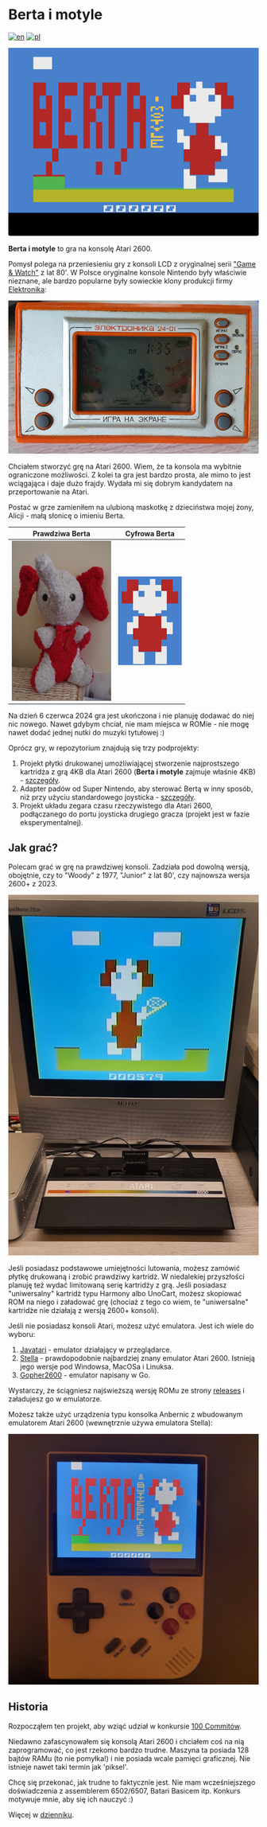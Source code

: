 # Berta i motyle

[![en](https://img.shields.io/badge/lang-en-red.svg)](./README.md)
[![pl](https://img.shields.io/badge/lang-pl-green.svg)](./README.pl.md)

![Ekran tytułowy](./static/title_polish.png)

**Berta i motyle** to gra na konsolę Atari 2600.

Pomysł polega na przeniesieniu gry z konsoli LCD z oryginalnej serii ["Game & Watch"](https://nintendo.fandom.com/wiki/Egg) z lat 80'. W Polsce oryginalne konsole Nintendo były właściwie nieznane, ale bardzo popularne były sowieckie klony produkcji firmy [Elektronika](https://en.wikipedia.org/wiki/Elektronika):

![Elektronika game](./static/elektronika_working.jpg)

Chciałem stworzyć grę na Atari 2600. Wiem, że ta konsola ma wybitnie ograniczone możliwości. Z kolei ta gra jest bardzo prosta, ale mimo to jest wciągająca i daje dużo frajdy. Wydała mi się dobrym kandydatem na przeportowanie na Atari.

Postać w grze zamieniłem na ulubioną maskotkę z dzieciństwa mojej żony, Alicji - małą słonicę o imieniu Berta.

| Prawdziwa Berta | Cyfrowa Berta |
|----------------|---------------|
|![Oryginalna Berta](./static/berta_orig.jpg)|![Cyfrowa Berta](./static/logo.png)|

Na dzień 6 czerwca 2024 gra jest ukończona i nie planuję dodawać do niej nic nowego. Nawet gdybym chciał, nie mam miejsca w ROMie - nie mogę nawet dodać jednej nutki do muzyki tytułowej :)

Oprócz gry, w repozytorium znajdują się trzy podprojekty:

1. Projekt płytki drukowanej umożliwiającej stworzenie najprostszego kartridża z grą 4KB dla Atari 2600 (**Berta i motyle** zajmuje właśnie 4KB) - [szczegóły](./hardware/atari2600-simplest-cart/README.pl.md).
1. Adapter padów od Super Nintendo, aby sterować Bertą w inny sposób, niż przy użyciu standardowego joysticka - [szczegóły](./hardware/snes-to-db9-controller-adapter/README.pl.md).
1. Projekt układu zegara czasu rzeczywistego dla Atari 2600, podłączanego do portu joysticka drugiego gracza (projekt jest w fazie eksperymentalnej).  

## Jak grać?

Polecam grać w grę na prawdziwej konsoli. Zadziała pod dowolną wersją, obojętnie, czy to "Woody" z 1977, "Junior" z lat 80', czy najnowsza wersja 2600+ z 2023.

![Gra na prawdziwej konsoli](./static/cart_on_real_machine.jpeg)

Jeśli posiadasz podstawowe umiejętności lutowania, możesz zamówić płytkę drukowaną i zrobić prawdziwy kartridż. W niedalekiej przyszłości planuję też wydać limitowaną serię kartridży z grą. Jeśli posiadasz "uniwersalny" kartridż typu Harmony albo UnoCart, możesz skopiować ROM na niego i załadować grę (chociaż z tego co wiem, te "uniwersalne" kartridże nie działają z wersją 2600+ konsoli).

Jeśli nie posiadasz konsoli Atari, możesz użyć emulatora. Jest ich wiele do wyboru:

1. [Javatari](https://javatari.org/) - emulator działający w przeglądarce.
2. [Stella](https://stella-emu.github.io/) - prawdopodobnie najbardziej znany emulator Atari 2600. Istnieją jego wersje pod Windowsa, MacOSa i Linuksa.
3. [Gopher2600](https://github.com/JetSetIlly/Gopher2600) - emulator napisany w Go.

Wystarczy, że ściągniesz najświeższą wersję ROMu ze strony [releases](https://github.com/vandalton/BertaAndButterflies/releases) i załadujesz go w emulatorze.

Możesz także użyć urządzenia typu konsolka Anbernic z wbudowanym emulatorem Atari 2600 (wewnętrznie używa emulatora Stella):

![Anbernic handheld](./static/anbernic.jpg)

## Historia

Rozpocząłem ten projekt, aby wziąć udział w konkursie [100 Commitów](https://100commitow.pl/).

Niedawno zafascynowałem się konsolą Atari 2600 i chciałem coś na nią zaprogramować, co jest rzekomo bardzo trudne. Maszyna ta posiada 128 bajtów RAMu (to nie pomyłka!) i nie posiada wcale pamięci graficznej. Nie istnieje nawet taki termin jak 'piksel'.

Chcę się przekonać, jak trudne to faktycznie jest. Nie mam wcześniejszego doświadczenia z assemblerem 6502/6507, Batari Basicem itp. Konkurs motywuje mnie, aby się ich nauczyć :)

Więcej w [dzienniku](./DIARY.pl.md).

